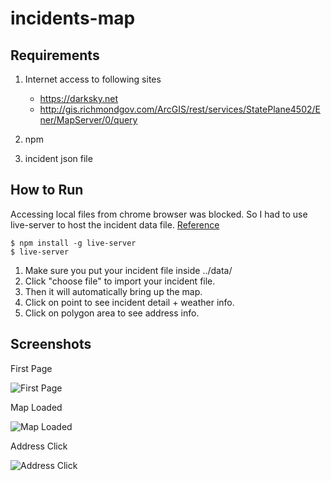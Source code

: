# incidents-map

## Requirements
1. Internet access to following sites
	* https://darksky.net
	* http://gis.richmondgov.com/ArcGIS/rest/services/StatePlane4502/Ener/MapServer/0/query

2. npm
3. incident json file


## How to Run
Accessing local files from chrome browser was blocked. So I had to use live-server to host the incident data file.
[Reference](https://stackoverflow.com/questions/18586921/how-to-launch-html-using-chrome-at-allow-file-access-from-files-mode)

```
$ npm install -g live-server
$ live-server
```
1. Make sure you put your incident file inside ../data/
2. Click "choose file" to import your incident file.
3. Then it will automatically bring up the map.
4. Click on point to see incident detail + weather info.
5. Click on polygon area to see address info.

## Screenshots
First Page

![First Page](../master/screenshots/first_page.png)

Map Loaded

![Map Loaded](../master/screenshots/map_loaded.png)

Address Click

![Address Click](../master/screenshots/polygon_onclick.png)
